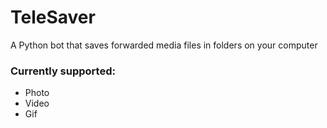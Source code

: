 
# TeleSaver

A Python bot that saves forwarded media files in folders on your computer

### Currently supported:
- Photo
- Video
- Gif